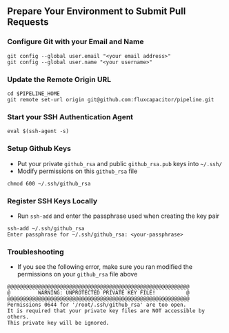 ## Prepare Your Environment to Submit Pull Requests

### Configure Git with your Email and Name
```
git config --global user.email "<your email address>"
git config --global user.name "<your username>"
```

### Update the Remote Origin URL
```
cd $PIPELINE_HOME
git remote set-url origin git@github.com:fluxcapacitor/pipeline.git
```

### Start your SSH Authentication Agent
```
eval $(ssh-agent -s)
```

### Setup Github Keys
* Put your private `github_rsa` and public `github_rsa.pub` keys into `~/.ssh/`
* Modify permissions on this `github_rsa` file
```
chmod 600 ~/.ssh/github_rsa
```

### Register SSH Keys Locally
* Run `ssh-add` and enter the passphrase used when creating the key pair
```
ssh-add ~/.ssh/github_rsa
Enter passphrase for ~/.ssh/github_rsa: <your-passphrase>
```

### Troubleshooting
* If you see the following error, make sure you ran modified the permissions on your `github_rsa` file above
```
@@@@@@@@@@@@@@@@@@@@@@@@@@@@@@@@@@@@@@@@@@@@@@@@@@@@@@@@@@@
@         WARNING: UNPROTECTED PRIVATE KEY FILE!          @
@@@@@@@@@@@@@@@@@@@@@@@@@@@@@@@@@@@@@@@@@@@@@@@@@@@@@@@@@@@
Permissions 0644 for '/root/.ssh/github_rsa' are too open.
It is required that your private key files are NOT accessible by others.
This private key will be ignored.
```